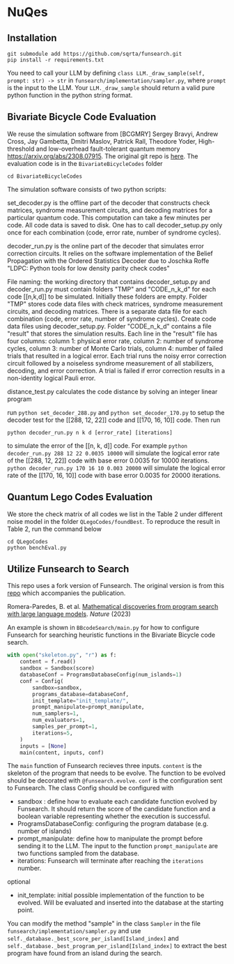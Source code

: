 # NuQes

## Installation

```
git submodule add https://github.com/sqrta/funsearch.git
pip install -r requirements.txt
```

You need to call your LLM by defining `class LLM._draw_sample(self, prompt: str) -> str` in `funsearch/implementation/sampler.py`, where `prompt` is the input to the LLM. Your `LLM._draw_sample` should return a valid pure python function in the python string format.

## Bivariate Bicycle Code Evaluation

We reuse the simulation software from [BCGMRY] Sergey Bravyi, Andrew Cross, Jay Gambetta, Dmitri Maslov, Patrick Rall, Theodore Yoder, High-threshold and low-overhead fault-tolerant quantum memory https://arxiv.org/abs/2308.07915. The original git repo is [here](https://github.com/sbravyi/BivariateBicycleCodes). The evaluation code is in the `BivariateBicycleCodes` folder

```
cd BivariateBicycleCodes
```

The simulation software consists of two python scripts:

set_decoder.py is the offline part of the decoder that constructs check matrices, syndrome measurement circuits, and decoding matrices for a particular quantum code. This computation can take a few minutes per code. All code data is saved to disk. One has to call decoder_setup.py only once for each combination (code, error rate, number of syndrome cycles).

decoder_run.py is the online part of the decoder that simulates error correction circuits. It relies on the software implementation of the Belief Propagation with the Ordered Statistics Decoder due to Joschka Roffe "LDPC: Python tools for low density parity check codes"

File naming: the working directory that contains decoder_setup.py and decoder_run.py must contain folders "TMP" and "CODE_n_k_d" for each code [[n,k,d]] to be simulated. Initially these folders are empty. Folder "TMP" stores code data files with check matrices, syndrome measurement circuits, and decoding matrices. There is a separate data file for each combination (code, error rate, number of syndrome cycles). Create code data files using decoder_setup.py. Folder "CODE_n_k_d" contains a file "result" that stores the simulation results. Each line in the "result" file has four columns: column 1: physical error rate, column 2: number of syndrome cycles, column 3: number of Monte Carlo trials, column 4: number of failed trials that resulted in a logical error. Each trial runs the noisy error correction circuit followed by a noiseless syndrome measurement of all stabilizers, decoding, and error correction. A trial is failed if error correction results in a non-identity logical Pauli error.

distance_test.py calculates the code distance by solving an integer linear program

run `python set_decoder_288.py` and `python set_decoder_170.py` to setup the decoder test for the [[288, 12, 22]] code and [[170, 16, 10]] code. Then run 
```
python decoder_run.py n k d [error_rate] [iterations]
``` 
to simulate the error of the [[n, k, d]] code. For example `python decoder_run.py 288 12 22 0.0035 10000` will simulate the logical error rate of the [[288, 12, 22]] code with base error 0.0035 for 10000 iterations. `python decoder_run.py 170 16 10 0.003 20000` will simulate the logical error rate of the [[170, 16, 10]] code with base error 0.0035 for 20000 iterations.

## Quantum Lego Codes Evaluation

We store the check matrix of all codes we list in the Table 2 under different noise model in the folder `QLegoCodes/foundBest`. To reproduce the result in Table 2, run the command below

```
cd QLegoCodes
python benchEval.py
```

## Utilize Funsearch to Search

This repo uses a fork version of Funsearch. The original version is from this [repo](https://github.com/google-deepmind/funsearch) which accompanies the publication. 

Romera-Paredes, B. et al. [Mathematical discoveries from program search with large language models](https://www.nature.com/articles/s41586-023-06924-6). *Nature* (2023)

An example is shown in `BBcodeSearch/main.py` for how to configure Funsearch for searching heuristic functions in the Bivariate Bicycle code search. 

```python
with open("skeleton.py", "r") as f:
    content = f.read()
    sandbox = Sandbox(score)
    databaseConf = ProgramsDatabaseConfig(num_islands=1)
    conf = Config(
        sandbox=sandbox,
        programs_database=databaseConf,
        init_template="init_template/",
        prompt_manipulate=prompt_manipulate,
        num_samplers=1,
        num_evaluators=1,
        samples_per_prompt=1,
        iterations=5,
    )
    inputs = [None]
    main(content, inputs, conf)
```
The `main` function of Funsearch recieves three inputs. `content` is the skeleton of the program that needs to be evolve. The function to be evolved should be decorated with `@funsearch.evolve`. `conf` is the configuration sent to Funsearch. The class Config should be configured with

- sandbox : define how to evaluate each candidate function evolved by Funsearch. It should return the score of the candidate function and a boolean variable representing whether the execution is successful.
- ProgramsDatabaseConfig: configuring the program database (e.g. number of islands)
- prompt_manipulate: define how to manipulate the prompt before sending it to the LLM. The input to the function `prompt_manipulate` are two functions sampled from the database.
- iterations: Funsearch will terminate after reaching the `iterations` number.
  
optional

- init_template: initial possible implementation of the function to be evolved. Will be evaluated and inserted into the database at the starting point.

You can modify the method "sample" in the class `Sampler` in the file `funsearch/implementation/sampler.py` and use `self._database._best_score_per_island[Island_index]` and `self._database._best_program_per_island[Island_index]` to extract the best program have found from an island during the search.